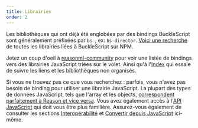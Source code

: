 ```yaml
---
title: Librairies
order: 2
---
```


Les bibliothèques qui ont déjà été englobées par des bindings BuckleScript sont généralement préfixées par `bs-`, ex: `bs-director`. [Voici une recherche](https://www.npmjs.com/search?q=keywords:bucklescript) de toutes les librairies liées à BuckleScript sur NPM.

Jetez un coup d'oeil à [reasonml-community](https://github.com/reasonml-community) pour voir une listée de bindings vers des librairies JavaScript triées sur le volet. Ainsi qu'à l'[Index](https://github.com/reasonml-community/index) qui essaie de suivre les liens et les bibliothèques non organisés.

Si vous ne trouvez pas ce que vous recherchez : parfois, vous n'avez pas besoin de binding pour utiliser une librairie JavaScript. La plupart des types de données JavaScript, tels que l'array et les objects, [correspondent parfaitement à Reason et vice versa](https://bucklescript.github.io/bucklescript/Manual.html#_runtime_representation). Vous avez également accès à l'[API JavaScript](https://bucklescript.github.io/bucklescript/api/Js.html) qui doit vous être plus familière. Assurez-vous également de consulter les sections [Interopérabilité](/guide/javascript/interop) et [Convertir depuis JavaScript](/guide/javascript/converting) ici-même.
